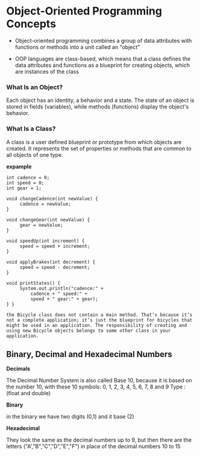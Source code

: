 # Object-Oriented Programming Concepts

* Object-oriented programming combines a group of data attributes with functions or methods into a unit called an "object"

* OOP languages are class-based, which means that a class defines the data attributes and functions as a blueprint for creating objects, which are instances of the class

### What Is an Object?

Each object has an identity, a behavior and a state. The state of an object is stored in fields (variables), while methods (functions) display the object's behavior.

### What Is a Class?

A class is a user defined blueprint or prototype from which objects are created.  It represents the set of properties or methods that are common to all objects of one type.

**expample**

```
int cadence = 0;
int speed = 0;
int gear = 1;

void changeCadence(int newValue) {
     cadence = newValue;
}

void changeGear(int newValue) {
     gear = newValue;
}

void speedUp(int increment) {
     speed = speed + increment;
}

void applyBrakes(int decrement) {
     speed = speed - decrement;
}

void printStates() {
     System.out.println("cadence:" +
         cadence + " speed:" +
         speed + " gear:" + gear);
} }

the Bicycle class does not contain a main method. That’s because it’s not a complete application; it’s just the blueprint for bicycles that might be used in an application. The responsibility of creating and using new Bicycle objects belongs to some other class in your application.
```

## Binary, Decimal and Hexadecimal Numbers

**Decimals**

The Decimal Number System is also called Base 10, because it is based on the number 10, with these 10 symbols: 0, 1, 2, 3, 4, 5, 6, 7, 8 and 9
Type :(float and double)

**Binary**

in the binary we have two digits (0,1) and it base (2)


**Hexadecimal**

They look the same as the decimal numbers up to 9, but then there are the letters ("A',"B","C","D","E","F") in place of the decimal numbers 10 to 15


